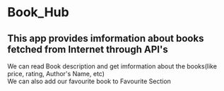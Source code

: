# Book_Hub
## This app provides imformation about books fetched from Internet through API's </br>
We can read Book description and get imformation about the books(like price, rating, Author's Name, etc)</br>
We can also add our favourite book to Favourite Section

